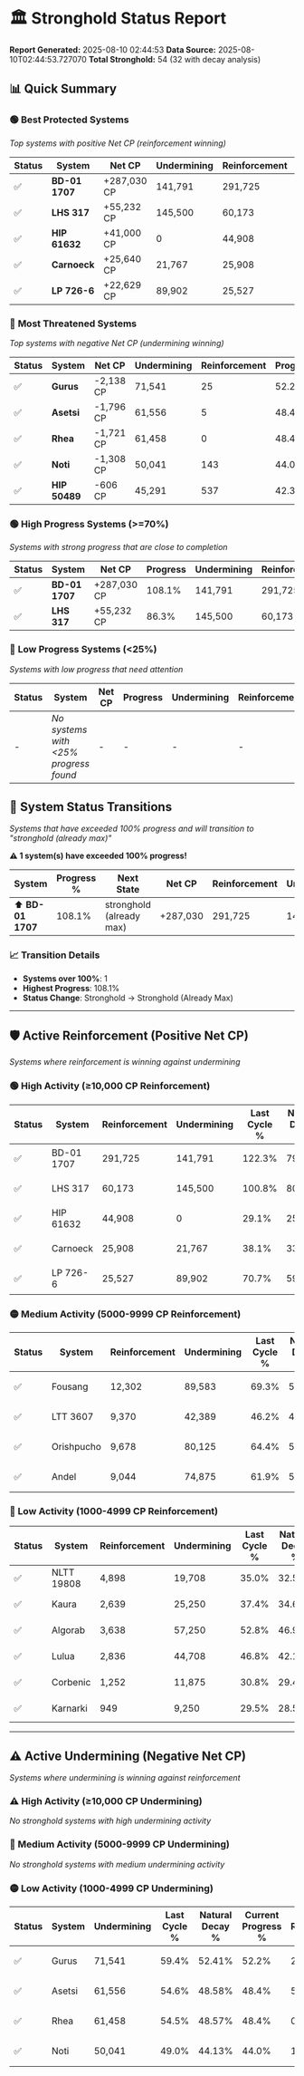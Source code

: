 # 🏛️ Stronghold Status Report

**Report Generated:** 2025-08-10 02:44:53
**Data Source:** 2025-08-10T02:44:53.727070
**Total Stronghold:** 54 (32 with decay analysis)

## 📊 Quick Summary

### 🟢 **Best Protected Systems**
*Top systems with positive Net CP (reinforcement winning)*

| Status | System | Net CP | Undermining | Reinforcement | Progress |
|--------|--------|--------|-------------|---------------|----------|
| ✅ | **BD-01 1707** | +287,030 CP | 141,791 | 291,725 | 108.1% |
| ✅ | **LHS 317** | +55,232 CP | 145,500 | 60,173 | 86.3% |
| ✅ | **HIP 61632** | +41,000 CP | 0 | 44,908 | 29.1% |
| ✅ | **Carnoeck** | +25,640 CP | 21,767 | 25,908 | 35.9% |
| ✅ | **LP 726-6** | +22,629 CP | 89,902 | 25,527 | 61.7% |

### 🔴 **Most Threatened Systems**
*Top systems with negative Net CP (undermining winning)*

| Status | System | Net CP | Undermining | Reinforcement | Progress |
|--------|--------|--------|-------------|---------------|----------|
| ✅ | **Gurus** | -2,138 CP | 71,541 | 25 | 52.2% |
| ✅ | **Asetsi** | -1,796 CP | 61,556 | 5 | 48.4% |
| ✅ | **Rhea** | -1,721 CP | 61,458 | 0 | 48.4% |
| ✅ | **Noti** | -1,308 CP | 50,041 | 143 | 44.0% |
| ✅ | **HIP 50489** | -606 CP | 45,291 | 537 | 42.3% |

### 🟢 **High Progress Systems (>=70%)**
*Systems with strong progress that are close to completion*

| Status | System | Net CP | Progress | Undermining | Reinforcement |
|--------|--------|--------|----------|-------------|---------------|
| ✅ | **BD-01 1707** | +287,030 CP | 108.1% | 141,791 | 291,725 |
| ✅ | **LHS 317** | +55,232 CP | 86.3% | 145,500 | 60,173 |

### 🔴 **Low Progress Systems (<25%)**
*Systems with low progress that need attention*

| Status | System | Net CP | Progress | Undermining | Reinforcement |
|--------|--------|--------|----------|-------------|---------------|
| - | *No systems with <25% progress found* | - | - | - | - |
## 🔄 System Status Transitions  
*Systems that have exceeded 100% progress and will transition to "stronghold (already max)"*

**⚠️ 1 system(s) have exceeded 100% progress!**

| System | Progress % | Next State | Net CP | Reinforcement | Undermining | 
|--------|------------|-------------|--------|---------------|-------------|
| ⬆️ **BD-01 1707** | 108.1% | stronghold (already max) | +287,030 | 291,725 | 141,791 |

### 📈 Transition Details
- **Systems over 100%**: 1
- **Highest Progress**: 108.1%
- **Status Change**: Stronghold → Stronghold (Already Max)

---

## 🛡️ Active Reinforcement (Positive Net CP)
*Systems where reinforcement is winning against undermining*

### 🟢 High Activity (≥10,000 CP Reinforcement)

| Status | System | Reinforcement | Undermining | Last Cycle % | Natural Decay % | Current Progress % | Current CP | Net CP | Activity |
|--------|--------|---------------|-------------|--------------|-----------------|-------------------|------------|--------|----------|
| ✅ | BD-01 1707 | 291,725 | 141,791 | 122.3% | 79.40% | 108.1% | 1,081,000 | +287,030 | 🟢 High Reinforcement |
| ✅ | LHS 317 | 60,173 | 145,500 | 100.8% | 80.78% | 86.3% | 863,000 | +55,232 | 🟢 High Reinforcement |
| ✅ | HIP 61632 | 44,908 | 0 | 29.1% | 25.00% | 29.1% | 291,000 | +41,000 | 🟢 High Reinforcement |
| ✅ | Carnoeck | 25,908 | 21,767 | 38.1% | 33.34% | 35.9% | 359,000 | +25,640 | 🟢 High Reinforcement |
| ✅ | LP 726-6 | 25,527 | 89,902 | 70.7% | 59.44% | 61.7% | 617,000 | +22,629 | 🟢 High Reinforcement |

### 🟡 Medium Activity (5000-9999 CP Reinforcement)

| Status | System | Reinforcement | Undermining | Last Cycle % | Natural Decay % | Current Progress % | Current CP | Net CP | Activity |
|--------|--------|---------------|-------------|--------------|-----------------|-------------------|------------|--------|----------|
| ✅ | Fousang | 12,302 | 89,583 | 69.3% | 59.35% | 60.3% | 603,000 | +9,503 | 🟡 Medium Reinforcement |
| ✅ | LTT 3607 | 9,370 | 42,389 | 46.2% | 41.18% | 42.0% | 420,000 | +8,173 | 🟡 Medium Reinforcement |
| ✅ | Orishpucho | 9,678 | 80,125 | 64.4% | 55.69% | 56.4% | 564,000 | +7,142 | 🟡 Medium Reinforcement |
| ✅ | Andel | 9,044 | 74,875 | 61.9% | 53.72% | 54.4% | 544,000 | +6,820 | 🟡 Medium Reinforcement |

### 🔴 Low Activity (1000-4999 CP Reinforcement)

| Status | System | Reinforcement | Undermining | Last Cycle % | Natural Decay % | Current Progress % | Current CP | Net CP | Activity |
|--------|--------|---------------|-------------|--------------|-----------------|-------------------|------------|--------|----------|
| ✅ | NLTT 19808 | 4,898 | 19,708 | 35.0% | 32.53% | 33.0% | 330,000 | +4,673 | 🔵 Low Reinforcement |
| ✅ | Kaura | 2,639 | 25,250 | 37.4% | 34.68% | 34.9% | 349,000 | +2,249 | 🔵 Low Reinforcement |
| ✅ | Algorab | 3,638 | 57,250 | 52.8% | 46.91% | 47.1% | 471,000 | +1,943 | 🔵 Low Reinforcement |
| ✅ | Lulua | 2,836 | 44,708 | 46.8% | 42.13% | 42.3% | 423,000 | +1,698 | 🔵 Low Reinforcement |
| ✅ | Corbenic | 1,252 | 11,875 | 30.8% | 29.48% | 29.6% | 296,000 | +1,199 | 🔵 Low Reinforcement |
| ✅ | Karnarki | 949 | 9,250 | 29.5% | 28.50% | 28.6% | 286,000 | +1,049 | 🔵 Low Reinforcement |


---

## ⚠️ Active Undermining (Negative Net CP)
*Systems where undermining is winning against reinforcement*

### ⚠️ High Activity (≥10,000 CP Undermining)

*No stronghold systems with high undermining activity*

### 🔶 Medium Activity (5000-9999 CP Undermining)

*No stronghold systems with medium undermining activity*

### 🟡 Low Activity (1000-4999 CP Undermining)

| Status | System | Undermining | Last Cycle % | Natural Decay % | Current Progress % | Reinforcement | Current CP | Net CP | Activity |
|--------|--------|-------------|--------------|-----------------|-------------------|---------------|------------|--------|----------|
| ✅ | Gurus | 71,541 | 59.4% | 52.41% | 52.2% | 25 | 522,000 | -2,138 | 🟡 Low Undermining |
| ✅ | Asetsi | 61,556 | 54.6% | 48.58% | 48.4% | 5 | 484,000 | -1,796 | 🟡 Low Undermining |
| ✅ | Rhea | 61,458 | 54.5% | 48.57% | 48.4% | 0 | 484,000 | -1,721 | 🟡 Low Undermining |
| ✅ | Noti | 50,041 | 49.0% | 44.13% | 44.0% | 143 | 440,000 | -1,308 | 🟡 Low Undermining |
